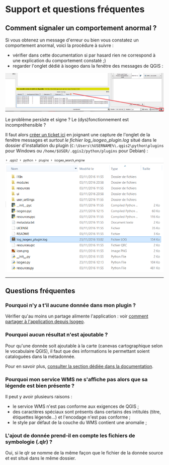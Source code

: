 # Support et questions fréquentes

## Comment signaler un comportement anormal ?

Si vous obtenez un message d'erreur ou bien vous constatez un comportement anormal, voici la procédure à suivre :

  - vérifier dans cette documentation si par hasard rien ne correspond à une explication du comportement constaté ;)
  - regarder l'onglet dédié à isogeo dans la fenêtre des messages de QGIS :

![](https://raw.githubusercontent.com/isogeo/isogeo-plugin-qgis/master/img/qgis_log_view_tab_isogeo_fr.png "Ouvrir la fenêtre des messages de QGIS")

Le problème persiste et signe ? Le (dys)fonctionnement est incompréhensible ?

Il faut alors [créer un ticket ici](https://github.com/isogeo/isogeo-plugin-qgis/issues) en joignant une capture de l'onglet de la fenêtre messages et *surtout le fichier log_isogeo_plugin.log* situé dans le dossier d'installation du plugin (`C:\Users\%USERNAME%\.qgis2\python\plugins` pour Windows ou `/home/$USER/.qgis2/python/plugins` pour Debian) :

![](https://raw.githubusercontent.com/isogeo/isogeo-plugin-qgis/master/img/qgis_plugin_folder_structure.png "Structure du dossier du plugin Isogeo pour QGIS")
___

## Questions fréquentes

### Pourquoi n'y a t'il aucune donnée dans mon plugin ?

Vérifier qu'au moins un partage alimente l'application : voir [comment partager à l'application depuis Isogeo](/usage/configuration.md).

### Pourquoi aucun résultat n'est ajoutable ?

Pour qu'une donnée soit ajoutable à la carte (canevas cartographique selon le vocabulaire QGIS), il faut que des informations le permettant soient cataloguées dans la métadonnée. 

Pour en savoir plus, [consulter la section dédiée dans la documentation](/usage/display.md).

### Pourquoi mon service WMS ne s'affiche pas alors que sa légende est bien présente ?

Il peut y avoir plusieurs raisons :

- le service WMS n'est pas conforme aux exigences de QGIS ;
- des caractères spéciaux sont présents dans certains des intitulés (titre, étiquettes légende...) et l'encodage n'est pas conforme ;
- le style par défaut de la couche du WMS contient une anomalie ;

### L'ajout de donnée prend-il en compte les fichiers de symbologie (.qlr) ?

Oui, si le qlr se nomme de la même façon que le fichier de la donnée source et est situé dans le même dossier.






